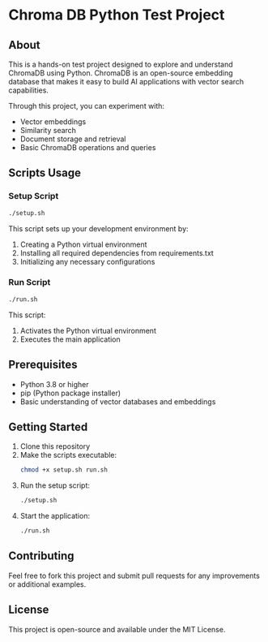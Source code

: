 # Chroma DB Python Test Project

## About

This is a hands-on test project designed to explore and understand ChromaDB using Python. ChromaDB is an open-source embedding database that makes it easy to build AI applications with vector search capabilities.

Through this project, you can experiment with:

- Vector embeddings
- Similarity search
- Document storage and retrieval
- Basic ChromaDB operations and queries

## Scripts Usage

### Setup Script

```bash
./setup.sh
```

This script sets up your development environment by:

1. Creating a Python virtual environment
2. Installing all required dependencies from requirements.txt
3. Initializing any necessary configurations

### Run Script

```bash
./run.sh
```

This script:

1. Activates the Python virtual environment
2. Executes the main application

## Prerequisites

- Python 3.8 or higher
- pip (Python package installer)
- Basic understanding of vector databases and embeddings

## Getting Started

1. Clone this repository
2. Make the scripts executable:
   ```bash
   chmod +x setup.sh run.sh
   ```
3. Run the setup script:
   ```bash
   ./setup.sh
   ```
4. Start the application:
   ```bash
   ./run.sh
   ```

## Contributing

Feel free to fork this project and submit pull requests for any improvements or additional examples.

## License

This project is open-source and available under the MIT License.
